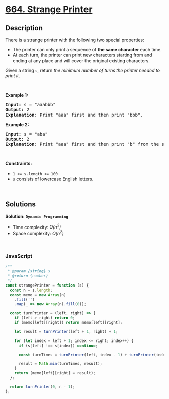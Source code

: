 # [664. Strange Printer](https://leetcode.com/problems/strange-printer)

## Description

<div class="elfjS" data-track-load="description_content"><p>There is a strange printer with the following two special properties:</p>

<ul>
	<li>The printer can only print a sequence of <strong>the same character</strong> each time.</li>
	<li>At each turn, the printer can print new characters starting from and ending at any place and will cover the original existing characters.</li>
</ul>

<p>Given a string <code>s</code>, return <em>the minimum number of turns the printer needed to print it</em>.</p>

<p>&nbsp;</p>
<p><strong class="example">Example 1:</strong></p>

<pre><strong>Input:</strong> s = "aaabbb"
<strong>Output:</strong> 2
<strong>Explanation:</strong> Print "aaa" first and then print "bbb".
</pre>

<p><strong class="example">Example 2:</strong></p>

<pre><strong>Input:</strong> s = "aba"
<strong>Output:</strong> 2
<strong>Explanation:</strong> Print "aaa" first and then print "b" from the second place of the string, which will cover the existing character 'a'.
</pre>

<p>&nbsp;</p>
<p><strong>Constraints:</strong></p>

<ul>
	<li><code>1 &lt;= s.length &lt;= 100</code></li>
	<li><code>s</code> consists of lowercase English letters.</li>
</ul>
</div>

<p>&nbsp;</p>

## Solutions

**Solution: `Dynamic Programming`**

- Time complexity: <em>O(n<sup>3</sup>)</em>
- Space complexity: <em>O(n<sup>2</sup>)</em>

<p>&nbsp;</p>

### **JavaScript**

```js
/**
 * @param {string} s
 * @return {number}
 */
const strangePrinter = function (s) {
  const n = s.length;
  const memo = new Array(n)
    .fill('')
    .map(_ => new Array(n).fill(0));

  const turnPrinter = (left, right) => {
    if (left > right) return 0;
    if (memo[left][right]) return memo[left][right];

    let result = turnPrinter(left + 1, right) + 1;

    for (let index = left + 1; index <= right; index++) {
      if (s[left] !== s[index]) continue;

      const turnTimes = turnPrinter(left, index - 1) + turnPrinter(index + 1, right);

      result = Math.min(turnTimes, result);
    }
    return (memo[left][right] = result);
  };

  return turnPrinter(0, n - 1);
};
```
